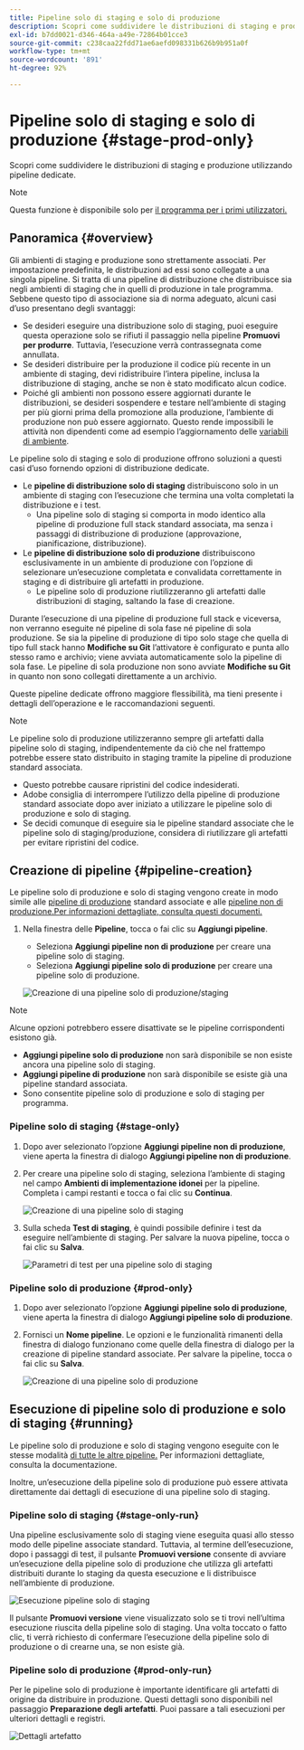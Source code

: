 ```yaml
---
title: Pipeline solo di staging e solo di produzione
description: Scopri come suddividere le distribuzioni di staging e produzione utilizzando pipeline dedicate.
exl-id: b7dd0021-d346-464a-a49e-72864b01cce3
source-git-commit: c238caa22fdd71ae6aefd098331b626b9b951a0f
workflow-type: tm+mt
source-wordcount: '891'
ht-degree: 92%

---
```


# Pipeline solo di staging e solo di produzione {#stage-prod-only}

Scopri come suddividere le distribuzioni di staging e produzione utilizzando pipeline dedicate.

>[!NOTE]
>
>Questa funzione è disponibile solo per [il programma per i primi utilizzatori.](/help/release-notes/current.md#early-adoption)

## Panoramica {#overview}

Gli ambienti di staging e produzione sono strettamente associati. Per impostazione predefinita, le distribuzioni ad essi sono collegate a una singola pipeline. Si tratta di una pipeline di distribuzione che distribuisce sia negli ambienti di staging che in quelli di produzione in tale programma. Sebbene questo tipo di associazione sia di norma adeguato, alcuni casi d’uso presentano degli svantaggi:

* Se desideri eseguire una distribuzione solo di staging, puoi eseguire questa operazione solo se rifiuti il passaggio nella pipeline **Promuovi per produrre**. Tuttavia, l’esecuzione verrà contrassegnata come annullata.
* Se desideri distribuire per la produzione il codice più recente in un ambiente di staging, devi ridistribuire l’intera pipeline, inclusa la distribuzione di staging, anche se non è stato modificato alcun codice.
* Poiché gli ambienti non possono essere aggiornati durante le distribuzioni, se desideri sospendere e testare nell’ambiente di staging per più giorni prima della promozione alla produzione, l’ambiente di produzione non può essere aggiornato. Questo rende impossibili le attività non dipendenti come ad esempio l’aggiornamento delle [variabili di ambiente](/help/getting-started/build-environment.md#environment-variables).

Le pipeline solo di staging e solo di produzione offrono soluzioni a questi casi d’uso fornendo opzioni di distribuzione dedicate.

* Le **pipeline di distribuzione solo di staging** distribuiscono solo in un ambiente di staging con l’esecuzione che termina una volta completati la distribuzione e i test.
   * Una pipeline solo di staging si comporta in modo identico alla pipeline di produzione full stack standard associata, ma senza i passaggi di distribuzione di produzione (approvazione, pianificazione, distribuzione).
* Le **pipeline di distribuzione solo di produzione** distribuiscono esclusivamente in un ambiente di produzione con l’opzione di selezionare un’esecuzione completata e convalidata correttamente in staging e di distribuire gli artefatti in produzione.
   * Le pipeline solo di produzione riutilizzeranno gli artefatti dalle distribuzioni di staging, saltando la fase di creazione.

Durante l’esecuzione di una pipeline di produzione full stack e viceversa, non verranno eseguite né pipeline di sola fase né pipeline di sola produzione. Se sia la pipeline di produzione di tipo solo stage che quella di tipo full stack hanno **Modifiche su Git** l’attivatore è configurato e punta allo stesso ramo e archivio; viene avviata automaticamente solo la pipeline di sola fase. Le pipeline di sola produzione non sono avviate **Modifiche su Git** in quanto non sono collegati direttamente a un archivio.

Queste pipeline dedicate offrono maggiore flessibilità, ma tieni presente i dettagli dell’operazione e le raccomandazioni seguenti.

>[!NOTE]
>
>Le pipeline solo di produzione utilizzeranno sempre gli artefatti dalla pipeline solo di staging, indipendentemente da ciò che nel frattempo potrebbe essere stato distribuito in staging tramite la pipeline di produzione standard associata.
>
>* Questo potrebbe causare ripristini del codice indesiderati.
>* Adobe consiglia di interrompere l’utilizzo della pipeline di produzione standard associate dopo aver iniziato a utilizzare le pipeline solo di produzione e solo di staging.
>* Se decidi comunque di eseguire sia le pipeline standard associate che le pipeline solo di staging/produzione, considera di riutilizzare gli artefatti per evitare ripristini del codice.

## Creazione di pipeline {#pipeline-creation}

Le pipeline solo di produzione e solo di staging vengono create in modo simile alle [pipeline di produzione](/help/using/production-pipelines.md) standard associate e alle [pipeline non di produzione.Per informazioni dettagliate, consulta questi documenti. ](/help/using/non-production-pipelines.md)

1. Nella finestra delle **Pipeline**, tocca o fai clic su **Aggiungi pipeline**.

   * Seleziona **Aggiungi pipeline non di produzione** per creare una pipeline solo di staging.
   * Seleziona **Aggiungi pipeline solo di produzione** per creare una pipeline solo di produzione.

   ![Creazione di una pipeline solo di produzione/staging](/help/assets/configure-pipelines/prod-stage-pipelines.png)

>[!NOTE]
>
>Alcune opzioni potrebbero essere disattivate se le pipeline corrispondenti esistono già.
>
>* **Aggiungi pipeline solo di produzione** non sarà disponibile se non esiste ancora una pipeline solo di staging.
>* **Aggiungi pipeline di produzione** non sarà disponibile se esiste già una pipeline standard associata.
>* Sono consentite pipeline solo di produzione e solo di staging per programma.

### Pipeline solo di staging {#stage-only}

1. Dopo aver selezionato l’opzione **Aggiungi pipeline non di produzione**, viene aperta la finestra di dialogo **Aggiungi pipeline non di produzione**.
1. Per creare una pipeline solo di staging, seleziona l’ambiente di staging nel campo **Ambienti di implementazione idonei** per la pipeline. Completa i campi restanti e tocca o fai clic su **Continua**.

   ![Creazione di una pipeline solo di staging](/help/assets/configure-pipelines/stage-only.png)

1. Sulla scheda **Test di staging**, è quindi possibile definire i test da eseguire nell’ambiente di staging. Per salvare la nuova pipeline, tocca o fai clic su **Salva**.

   ![Parametri di test per una pipeline solo di staging](/help/assets/configure-pipelines/stage-only-test.png)

### Pipeline solo di produzione {#prod-only}

1. Dopo aver selezionato l’opzione **Aggiungi pipeline solo di produzione**, viene aperta la finestra di dialogo **Aggiungi pipeline solo di produzione**.
1. Fornisci un **Nome pipeline**. Le opzioni e le funzionalità rimanenti della finestra di dialogo funzionano come quelle della finestra di dialogo per la creazione di pipeline standard associate. Per salvare la pipeline, tocca o fai clic su **Salva**.

   ![Creazione di una pipeline solo di produzione](/help/assets/configure-pipelines/prod-only-pipeline.png)

## Esecuzione di pipeline solo di produzione e solo di staging {#running}

Le pipeline solo di produzione e solo di staging vengono eseguite con le stesse modalità [di tutte le altre pipeline.](/help/using/managing-pipelines.md#running-pipelines) Per informazioni dettagliate, consulta la documentazione.

Inoltre, un’esecuzione della pipeline solo di produzione può essere attivata direttamente dai dettagli di esecuzione di una pipeline solo di staging.

### Pipeline solo di staging {#stage-only-run}

Una pipeline esclusivamente solo di staging viene eseguita quasi allo stesso modo delle pipeline associate standard. Tuttavia, al termine dell’esecuzione, dopo i passaggi di test, il pulsante **Promuovi versione** consente di avviare un’esecuzione della pipeline solo di produzione che utilizza gli artefatti distribuiti durante lo staging da questa esecuzione e li distribuisce nell’ambiente di produzione.

![Esecuzione pipeline solo di staging](/help/assets/configure-pipelines/stage-only-pipeline-run.png)

Il pulsante **Promuovi versione** viene visualizzato solo se ti trovi nell’ultima esecuzione riuscita della pipeline solo di staging. Una volta toccato o fatto clic, ti verrà richiesto di confermare l’esecuzione della pipeline solo di produzione o di crearne una, se non esiste già.

### Pipeline solo di produzione {#prod-only-run}

Per le pipeline solo di produzione è importante identificare gli artefatti di origine da distribuire in produzione. Questi dettagli sono disponibili nel passaggio **Preparazione degli artefatti**. Puoi passare a tali esecuzioni per ulteriori dettagli e registri.

![Dettagli artefatto](/help/assets/configure-pipelines/prod-only-pipeline-run.png)
